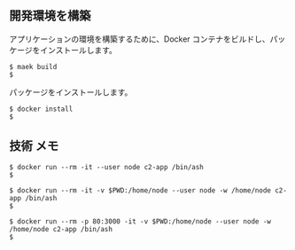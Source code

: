 ## 開発環境を構築

アプリケーションの環境を構築するために、Docker コンテナをビルドし、パッケージをインストールします。

```
$ maek build
$
```

パッケージをインストールします。

```
$ docker install
$
```

## 技術 メモ

```
$ docker run --rm -it --user node c2-app /bin/ash
$
```

```
$ docker run --rm -it -v $PWD:/home/node --user node -w /home/node c2-app /bin/ash
$
```

```
$ docker run --rm -p 80:3000 -it -v $PWD:/home/node --user node -w /home/node c2-app /bin/ash
$
```
